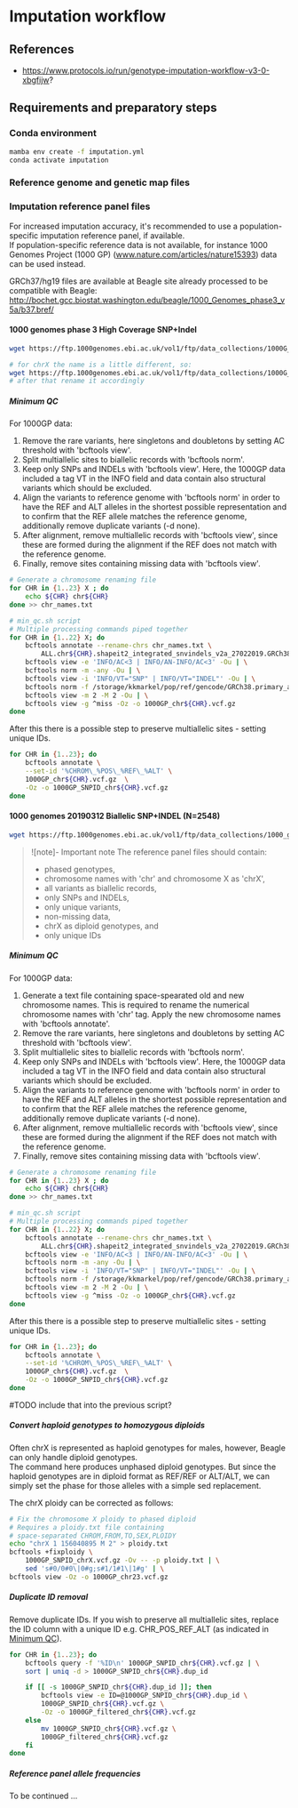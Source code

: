 # Imputation workflow
## References
* https://www.protocols.io/run/genotype-imputation-workflow-v3-0-xbgfijw?
## Requirements and preparatory steps
### Conda environment 
```bash
mamba env create -f imputation.yml
conda activate imputation
```
### Reference genome and genetic map files
### Imputation reference panel files
For increased imputation accuracy, it's recommended to use a population-specific imputation reference panel, if available.  
If population-specific reference data is not available, for instance 1000 Genomes Project (1000 GP) (www.nature.com/articles/nature15393) data can be used instead.  

GRCh37/hg19 files are available at Beagle site already processed to be compatible with Beagle:
http://bochet.gcc.biostat.washington.edu/beagle/1000_Genomes_phase3_v5a/b37.bref/ 
#### 1000 genomes phase 3 High Coverage SNP+Indel
```bash
wget https://ftp.1000genomes.ebi.ac.uk/vol1/ftp/data_collections/1000G_2504_high_coverage/working/20220422_3202_phased_SNV_INDEL_SV/1kGP_high_coverage_Illumina.chr{{1..22},X}.filtered.SNV_INDEL_SV_phased_panel.vcf.gz{,.tbi}

# for chrX the name is a little different, so:
wget https://ftp.1000genomes.ebi.ac.uk/vol1/ftp/data_collections/1000G_2504_high_coverage/working/20220422_3202_phased_SNV_INDEL_SV/1kGP_high_coverage_Illumina.chrX.filtered.SNV_INDEL_SV_phased_panel.v2.vcf.gz{,.tbi}
# after that rename it accordingly
```
##### Minimum QC
For 1000GP data:

1. Remove the rare variants, here singletons and doubletons by setting AC threshold with 'bcftools view'.
2. Split multiallelic sites to biallelic records with 'bcftools norm'.
3. Keep only SNPs and INDELs with 'bcftools view'. Here, the 1000GP data included a tag VT in the INFO field and data contain also structural variants which should be excluded.
5. Align the variants to reference genome with 'bcftools norm' in order to have the REF and ALT alleles in the shortest possible representation and to confirm that the REF allele matches the reference genome, additionally remove duplicate variants (-d none).
6. After alignment, remove multiallelic records with 'bcftools view', since these are formed during the alignment if the REF does not match with the reference genome.
7. Finally, remove sites containing missing data with 'bcftools view'.

```bash
# Generate a chromosome renaming file
for CHR in {1..23} X ; do 
    echo ${CHR} chr${CHR}
done >> chr_names.txt

# min_qc.sh script
# Multiple processing commands piped together
for CHR in {1..22} X; do
    bcftools annotate --rename-chrs chr_names.txt \
        ALL.chr${CHR}.shapeit2_integrated_snvindels_v2a_27022019.GRCh38.phased.vcf.gz -Ou | \
    bcftools view -e 'INFO/AC<3 | INFO/AN-INFO/AC<3' -Ou | \
    bcftools norm -m -any -Ou | \
    bcftools view -i 'INFO/VT="SNP" | INFO/VT="INDEL"' -Ou | \
    bcftools norm -f /storage/kkmarkel/pop/ref/gencode/GRCh38.primary_assembly.genome.fa.gz -d none -Ou | \
    bcftools view -m 2 -M 2 -Ou | \
    bcftools view -g ^miss -Oz -o 1000GP_chr${CHR}.vcf.gz
done
```
After this there is a possible step to preserve multiallelic sites - setting unique IDs.
```bash
for CHR in {1..23}; do
    bcftools annotate \
    --set-id '%CHROM\_%POS\_%REF\_%ALT' \
    1000GP_chr${CHR}.vcf.gz  \
    -Oz -o 1000GP_SNPID_chr${CHR}.vcf.gz
done
```


#### 1000 genomes 20190312 Biallelic SNP+INDEL (N=2548)
```bash
wget https://ftp.1000genomes.ebi.ac.uk/vol1/ftp/data_collections/1000_genomes_project/release/20190312_biallelic_SNV_and_INDEL/ALL.chr{{1..22},X}.shapeit2_integrated_snvindels_v2a_27022019.GRCh38.phased.vcf.gz{,.tbi}
```
> ![note]- Important note
> The reference panel files should contain: 
> * phased genotypes,
> * chromosome names with 'chr' and chromosome X as 'chrX', 
> * all variants as biallelic records,
> * only SNPs and INDELs,
> * only unique variants, 
> * non-missing data, 
> * chrX as diploid genotypes, and
> * only unique IDs

##### Minimum QC
For 1000GP data:
1. Generate a text file containing space-spearated old and new chromosome names. This is required to rename the numerical chromosome names with 'chr' tag. Apply the new chromosome names with 'bcftools annotate'.
2. Remove the rare variants, here singletons and doubletons by setting AC threshold with 'bcftools view'.
3. Split multiallelic sites to biallelic records with 'bcftools norm'.
4. Keep only SNPs and INDELs with 'bcftools view'. Here, the 1000GP data included a tag VT in the INFO field and data contain also structural variants which should be excluded.
5. Align the variants to reference genome with 'bcftools norm' in order to have the REF and ALT alleles in the shortest possible representation and to confirm that the REF allele matches the reference genome, additionally remove duplicate variants (-d none).
6. After alignment, remove multiallelic records with 'bcftools view', since these are formed during the alignment if the REF does not match with the reference genome.
7. Finally, remove sites containing missing data with 'bcftools view'.

```bash
# Generate a chromosome renaming file
for CHR in {1..23} X ; do 
    echo ${CHR} chr${CHR}
done >> chr_names.txt

# min_qc.sh script
# Multiple processing commands piped together
for CHR in {1..22} X; do
    bcftools annotate --rename-chrs chr_names.txt \
        ALL.chr${CHR}.shapeit2_integrated_snvindels_v2a_27022019.GRCh38.phased.vcf.gz -Ou | \
    bcftools view -e 'INFO/AC<3 | INFO/AN-INFO/AC<3' -Ou | \
    bcftools norm -m -any -Ou | \
    bcftools view -i 'INFO/VT="SNP" | INFO/VT="INDEL"' -Ou | \
    bcftools norm -f /storage/kkmarkel/pop/ref/gencode/GRCh38.primary_assembly.genome.fa.gz -d none -Ou | \
    bcftools view -m 2 -M 2 -Ou | \
    bcftools view -g ^miss -Oz -o 1000GP_chr${CHR}.vcf.gz
done
```
After this there is a possible step to preserve multiallelic sites - setting unique IDs.
```bash
for CHR in {1..23}; do
    bcftools annotate \
    --set-id '%CHROM\_%POS\_%REF\_%ALT' \
    1000GP_chr${CHR}.vcf.gz  \
    -Oz -o 1000GP_SNPID_chr${CHR}.vcf.gz
done
```
#TODO include that into the previous script?

##### Convert haploid genotypes to homozygous diploids
Often chrX is represented as haploid genotypes for males, however, Beagle can only handle diploid genotypes.   
The command here produces unphased diploid genotypes. But since the haploid genotypes are in diploid format as REF/REF or ALT/ALT, we can simply set the phase for those alleles with a simple sed replacement. 

The chrX ploidy can be corrected as follows:
```bash
# Fix the chromosome X ploidy to phased diploid
# Requires a ploidy.txt file containing 
# space-separated CHROM,FROM,TO,SEX,PLOIDY 
echo "chrX 1 156040895 M 2" > ploidy.txt
bcftools +fixploidy \
    1000GP_SNPID_chrX.vcf.gz -Ov -- -p ploidy.txt | \
    sed 's#0/0#0\|0#g;s#1/1#1\|1#g' | \
bcftools view -Oz -o 1000GP_chr23.vcf.gz
```
##### Duplicate ID removal
Remove duplicate IDs. If you wish to preserve all multiallelic sites, replace the ID column with a unique ID e.g. CHR_POS_REF_ALT (as indicated in [Minimum QC](#minimum-qc)).  
```bash
for CHR in {1..23}; do
    bcftools query -f '%ID\n' 1000GP_SNPID_chr${CHR}.vcf.gz | \
    sort | uniq -d > 1000GP_SNPID_chr${CHR}.dup_id

    if [[ -s 1000GP_SNPID_chr${CHR}.dup_id ]]; then
    	bcftools view -e ID=@1000GP_SNPID_chr${CHR}.dup_id \
    	1000GP_SNPID_chr${CHR}.vcf.gz \
        -Oz -o 1000GP_filtered_chr${CHR}.vcf.gz
    else 
    	mv 1000GP_SNPID_chr${CHR}.vcf.gz \
        1000GP_filtered_chr${CHR}.vcf.gz
    fi
done
```
##### Reference panel allele frequencies
To be continued ...

